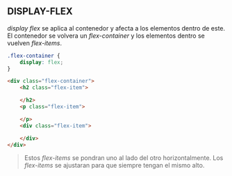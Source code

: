## DISPLAY-FLEX

*display flex* se aplica al contenedor y afecta a los elementos dentro de este. El contenedor se volvera un *flex-container* y los elementos dentro se vuelven *flex-items*.

```css
.flex-container {
    display: flex;
}
```

```html
<div class="flex-container">
    <h2 class="flex-item">

    </h2>
    <p class="flex-item">

    </p>
    <div class="flex-item">

    </div>
</div>
```

>Estos *flex-items* se pondran uno al lado del otro horizontalmente. Los *flex-items* se ajustaran para que siempre tengan el mismo alto.